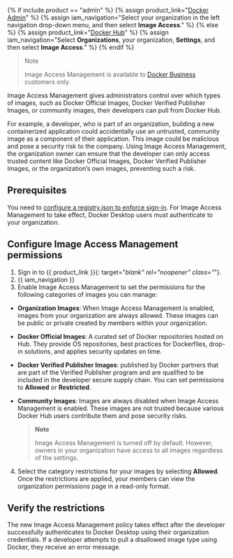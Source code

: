 {% if include.product == "admin" %}
  {% assign product_link="[Docker Admin](https://admin.docker.com)" %}
  {% assign iam_navigation="Select your organization in the left navigation drop-down menu, and then select **Image Access**." %}
{% else %}
  {% assign product_link="[Docker Hub](https://hub.docker.com)" %}
  {% assign iam_navigation="Select **Organizations**, your organization, **Settings**, and then select **Image Access**." %}
{% endif %}

>Note
>
>Image Access Management is available to [Docker Business](/subscription/details/) customers only.

Image Access Management gives administrators control over which types of images, such as Docker Official Images, Docker Verified Publisher Images, or community images, their developers can pull from Docker Hub.

For example, a developer, who is part of an organization, building a new containerized application could accidentally use an untrusted, community image as a component of their application. This image could be malicious and pose a security risk to the company. Using Image Access Management, the organization owner can ensure that the developer can only access trusted content like Docker Official Images, Docker Verified Publisher Images, or the organization’s own images, preventing such a risk.

## Prerequisites

You need to [configure a registry.json to enforce sign-in](/docker-hub/configure-sign-in/). For Image Access Management to take effect, Docker Desktop users must authenticate to your organization.

## Configure Image Access Management permissions

1. Sign in to {{ product_link }}{: target="_blank" rel="noopener" class="_"}.
2. {{ iam_navigation }}
3. Enable Image Access Management to set the permissions for the following categories of images you can manage:
- **Organization Images**: When Image Access Management is enabled, images from your organization are always allowed. These images can be public or private created by members within your organization.
- **Docker Official Images**: A curated set of Docker repositories hosted on Hub. They provide OS repositories, best practices for Dockerfiles, drop-in solutions, and applies security updates on time.
- **Docker Verified Publisher Images**: published by Docker partners that are part of the Verified Publisher program and are qualified to be included in the developer secure supply chain. You can set permissions to **Allowed** or **Restricted**.
- **Community Images**: Images are always disabled when Image Access Management is enabled. These images are not trusted because various Docker Hub users contribute them and pose security risks.

    > **Note**
    >
    > Image Access Management is turned off by default. However, owners in your organization have access to all images regardless of the settings.

4. Select the category restrictions for your images by selecting **Allowed**.
     Once the restrictions are applied, your members can view the organization permissions page in a read-only format.

## Verify the restrictions

The new Image Access Management policy takes effect after the developer successfully authenticates to Docker Desktop using their organization credentials. If a developer attempts to pull a disallowed image type using Docker, they receive an error message.